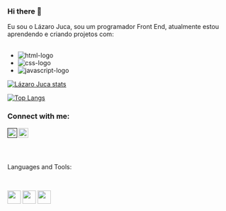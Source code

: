 ### Hi there :pencil:

Eu sou o Lázaro Juca, sou um programador Front End, atualmente estou aprendendo e criando projetos com:
<br>
<br>
  - <img src="https://img.shields.io/badge/HTML5-E34F26?style=for-the-badge&logo=html5&logoColor=white" alt="html-logo" />
  - <img src="https://img.shields.io/badge/CSS3-1572B6?style=for-the-badge&logo=css3&logoColor=white" alt="css-logo" />
  - <img src="https://img.shields.io/badge/JavaScript-F7DF1E?style=for-the-badge&logo=javascript&logoColor=black" alt="javascript-logo" />

  [![Lázaro Juca stats](https://github-readme-stats.vercel.app/api?username=LazaroJuca)](https://github.com/anuraghazra/github-readme-stats)

  [![Top Langs](https://github-readme-stats.vercel.app/api/top-langs/?username=LazaroJuca)](https://github.com/anuraghazra/github-readme-stats)
<br>

### Connect with me:

<p>
<a href=""https://www.instragran.com/lazaro.juca">
  
<img align="left" alt="icone do instagram uma camera dentro de um quadrado" width="22px" src="https://cdn.jsdelivr.net/npm/simple-icons@v3/icons/instagram.svg" />
<a/>
<a href="https://www.linkedin.com/in/lázaro-juca"/>

<img align="left" alt="LinkedIn" width="22px" src="https://cdn.jsdelivr.net/npm/simple-icons@v3/icons/linkedin.svg" />
<a/>
<p/>
<br />
<br />


<p align="left">
 <br />
  
Languages and Tools:
 </p>
<br />

<code><img height="30" src="https://img.shields.io/badge/HTML5-E34F26?style=for-the-badge&logo=html5&logoColor=white"></code>
<code><img height="30" src="https://img.shields.io/badge/CSS3-1572B6?style=for-the-badge&logo=css3&logoColor=white"></code>
<code><img height="30" src="https://img.shields.io/badge/JavaScript-F7DF1E?style=for-the-badge&logo=javascript&logoColor=black"></code>




